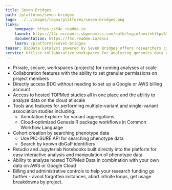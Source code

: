```yaml
---
title: Seven Bridges
path: /platforms/seven-bridges
logo: ../../images/logos/platforms/seven-bridges.png
links: 
    homepage: https://f4c.readme.io
    launch: https://f4c-accounts.sbgenomics.com/auth/login?next=https%3A%2F%2Ff4c-accounts.sbgenomics.com%2Foauth2%2Fauthorization%3Fresponse_type%3Dcode%26client_id%3D74735b722c33498cb981b6b6e24f659f%26redirect_uri%3Dhttps%253A%252F%252Ff4c.sbgenomics.com%252Foauth2%252Fredirect%26scope%3Dopenid%26state%3DD9lNrFc8pMySUALiuvewZkO0LGl8oc%26nonce%3D111038105642055197041580917835
    documentation: https://f4c.readme.io/docs
    learn: /platforms/seven-bridges
teaser: BioData Catalyst powered by Seven Bridges offers researchers collaborative workspaces for analyzing genomics data at scale. Researchers can find and analyze the hosted TOPMed studies by using hundreds of optimized analysis tools and workflows (pipelines); creating their own workflows; or interactive analysis.
service: Utilize collaborative workspaces for analyzing genomics data at scale. Access hosted datasets along with Common Workflow Language (CWL) and GENESIS R package pipelines for analysis. This platform also enables users to bring their own data for analysis and work in RStudio and Jupyterlab Notebooks for interactive analysis.
---
```

- Private, secure, workspaces (projects) for running analyses at scale
- Collaboration features with the ability to set granular permissions on project members
- Directly access BDC without needing to set up a Google or AWS billing account
- Access to hosted TOPMed studies all in one place and the ability to analyze data on the cloud at scale
- Tools and features for performing multiple-variant and single-variant association studies including:
    + Annotation Explorer for variant aggregations
    + Cloud-optimized Genesis R package workflows in Common Workflow Language
- Cohort creation by searching phenotype data
    + Use PIC-SURE API for searching phenotype data 
    + Search by known dbGaP identifiers
- Rstudio and Jupyterlab Notebooks built directly into the platform for easy interactive analysis and manipulation of phenotype data
- Ability to analyze hosted TOPMed Data in combination with your own data on AWS or Google Cloud
- Billing and administrative controls to help your research funding go further - avoid forgotten instances, abort infinite loops, get usage breakdowns by project.

